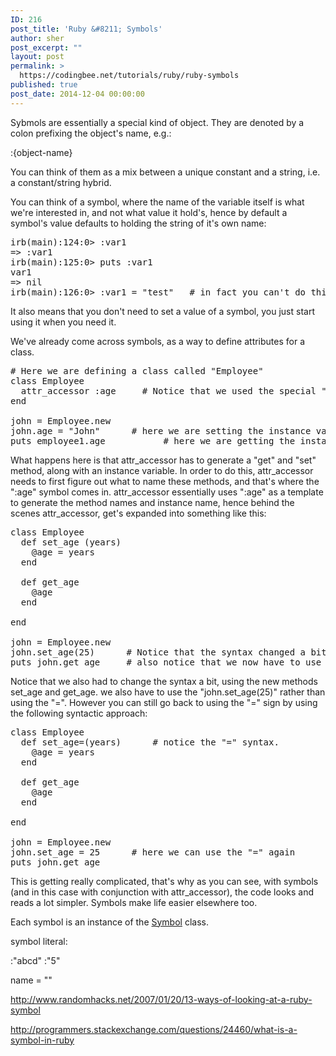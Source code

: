 ```yaml
---
ID: 216
post_title: 'Ruby &#8211; Symbols'
author: sher
post_excerpt: ""
layout: post
permalink: >
  https://codingbee.net/tutorials/ruby/ruby-symbols
published: true
post_date: 2014-12-04 00:00:00
---
```

Sybmols are essentially a special kind of object. They are denoted by a colon prefixing the object's name, e.g.:

:{object-name}

You can think of them as a mix between a unique constant and a string, i.e. a constant/string hybrid.  

You can think of a symbol, where the name of the variable itself is what we're interested in, and not what value it hold's, hence by default a symbol's value defaults to holding the string of it's own name: 

<pre>
irb(main):124:0> :var1
=> :var1
irb(main):125:0> puts :var1
var1
=> nil
irb(main):126:0> :var1 = "test"   # in fact you can't do this, it will give an error message.
</pre>


It also means that you don't need to set a value of a symbol, you just start using it when you need it.  


We've already come across symbols, as a way to define attributes for a class.  


<pre>
# Here we are defining a class called "Employee"
class Employee
  attr_accessor :age     # Notice that we used the special "attr_accessor"  
end

john = Employee.new
john.age = "John"      # here we are setting the instance variable
puts employee1.age           # here we are getting the instance variable
</pre>

What happens here is that attr_accessor has to generate a "get" and "set" method, along with an instance variable. In order to do this, attr_accessor needs to first figure out what to name these methods, and that's where the ":age" symbol comes in. attr_accessor essentially uses ":age" as a template to generate the method names and instance name, hence behind the scenes attr_accessor, get's expanded into something like this:

<pre>
class Employee
  def set_age (years)
    @age = years
  end

  def get_age
    @age
  end

end

john = Employee.new
john.set_age(25)      # Notice that the syntax changed a bit, i.e. we are no longer using "="
puts john.get_age     # also notice that we now have to use "set_age" and "get_age" methods.     
</pre>
     
Notice that we also had to change the syntax a bit, using the new methods set_age and get_age. we also have to use the "john.set_age(25)" rather than using the "=". However you can still go back to using the "=" sign by using the following syntactic approach:


<pre>
class Employee
  def set_age=(years)      # notice the "=" syntax. 
    @age = years
  end

  def get_age
    @age
  end

end

john = Employee.new
john.set_age = 25      # here we can use the "=" again
puts john.get_age         
</pre>

This is getting really complicated, that's why as you can see, with symbols (and in this case with conjunction with attr_accessor), the code looks and reads a lot simpler. Symbols make life easier elsewhere too. 


Each symbol is an instance of the <a href="http://www.ruby-doc.org/core-2.1.5/Symbol.html">Symbol</a> class. 

symbol literal:

:"abcd"
:"5"


name = ""


http://www.randomhacks.net/2007/01/20/13-ways-of-looking-at-a-ruby-symbol

http://programmers.stackexchange.com/questions/24460/what-is-a-symbol-in-ruby